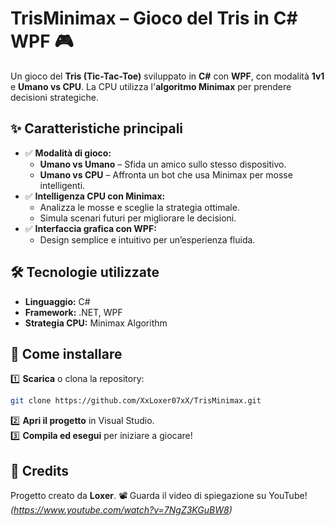 # **TrisMinimax – Gioco del Tris in C# WPF** 🎮  

Un gioco del **Tris (Tic-Tac-Toe)** sviluppato in **C#** con **WPF**, con modalità **1v1** e **Umano vs CPU**. La CPU utilizza l'**algoritmo Minimax** per prendere decisioni strategiche.  

## ✨ **Caratteristiche principali**  
- ✅ **Modalità di gioco:**  
  - **Umano vs Umano** – Sfida un amico sullo stesso dispositivo.  
  - **Umano vs CPU** – Affronta un bot che usa Minimax per mosse intelligenti.  
- ✅ **Intelligenza CPU con Minimax:**  
  - Analizza le mosse e sceglie la strategia ottimale.  
  - Simula scenari futuri per migliorare le decisioni.  
- ✅ **Interfaccia grafica con WPF:**  
  - Design semplice e intuitivo per un’esperienza fluida.  

## 🛠 **Tecnologie utilizzate**  
- **Linguaggio:** C#  
- **Framework:** .NET, WPF  
- **Strategia CPU:** Minimax Algorithm  

## 🚀 **Come installare**  
1️⃣ **Scarica** o clona la repository:  
   ```bash
   git clone https://github.com/XxLoxer07xX/TrisMinimax.git
   ```  
2️⃣ **Apri il progetto** in Visual Studio.  
3️⃣ **Compila ed esegui** per iniziare a giocare!  


## 📌 **Credits**  
Progetto creato da **Loxer**. 📽️ Guarda il video di spiegazione su YouTube! *(https://www.youtube.com/watch?v=7NgZ3KGuBW8)*  

